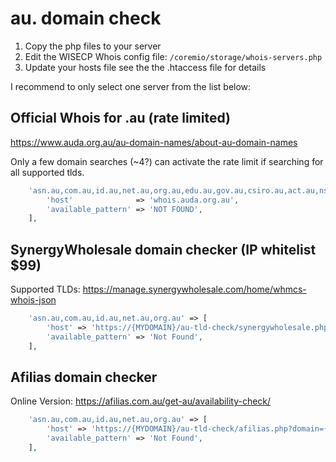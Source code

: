 # au. domain check

1. Copy the php files to your server
2. Edit the WISECP Whois config file: `/coremio/storage/whois-servers.php`
3. Update your hosts file see the the .htaccess file for details

I recommend to only select one server from the list below:

## Official Whois for .au (rate limited)

https://www.auda.org.au/au-domain-names/about-au-domain-names

Only a few domain searches (~4?) can activate the rate limit if searching for all supported tlds.

```php
    'asn.au,com.au,id.au,net.au,org.au,edu.au,gov.au,csiro.au,act.au,nsw.au,nt.au,qld.au,sa.au,tas.au,vic.au,wa.au' => [
        'host'              => 'whois.auda.org.au',
        'available_pattern' => 'NOT FOUND',
    ],
```

## SynergyWholesale domain checker (IP whitelist $99)

Supported TLDs: https://manage.synergywholesale.com/home/whmcs-whois-json

```php
    'asn.au,com.au,id.au,net.au,org.au' => [
        'host' => 'https://{MYDOMAIN}/au-tld-check/synergywholesale.php?domain={domain}',
        'available_pattern' => 'Not Found',
    ],
```

## Afilias domain checker

Online Version: https://afilias.com.au/get-au/availability-check/

```php
    'asn.au,com.au,id.au,net.au,org.au' => [
        'host' => 'https://{MYDOMAIN}/au-tld-check/afilias.php?domain={domain}',
        'available_pattern' => 'Not Found',
    ],
```
